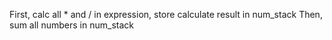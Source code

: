 First, calc all * and / in expression, store calculate result in num_stack
Then, sum all numbers in num_stack